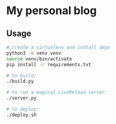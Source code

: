 # My personal blog

## Usage

```bash
# create a virtualenv and install deps
python3 -m venv venv
source venv/bin/activate
pip install -r requirements.txt

# to build:
./build.py

# to run a magical LiveReload server:
./server.py

# to deploy:
./deploy.sh
```
